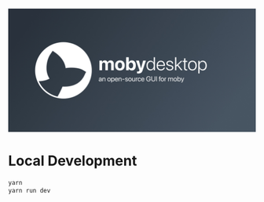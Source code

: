 ![moby desktop](src/assets/images/moby-github-banner.jpg)

# Local Development

```
yarn
yarn run dev
```
